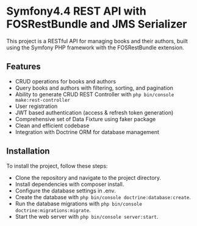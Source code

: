 # Symfony4.4 REST API with FOSRestBundle and JMS Serializer
This project is a RESTful API for managing books and their authors, built using the Symfony PHP framework with the FOSRestBundle extension.

## Features
- CRUD operations for books and authors
- Query books and authors with filtering, sorting, and pagination
- Ability to generate CRUD REST Controller with `php bin/console make:rest-controller`
- User registration
- JWT based authentication (access & refresh token generation)
- Comprehensive set of Data Fixture using faker package
- Clean and efficient codebase
- Integration with Doctrine ORM for database management

## Installation
To install the project, follow these steps:

- Clone the repository and navigate to the project directory.
- Install dependencies with composer install.
- Configure the database settings in .env.
- Create the database with `php bin/console doctrine:database:create`.
- Run the database migrations with `php bin/console doctrine:migrations:migrate`.
- Start the web server with `php bin/console server:start`.
